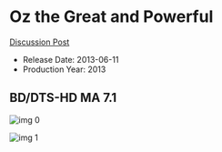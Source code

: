 # Oz the Great and Powerful

[Discussion Post](https://www.avsforum.com/threads/bass-eq-for-filtered-movies.2995212/post-58074366)

* Release Date: 2013-06-11
* Production Year: 2013

## BD/DTS-HD MA 7.1

![img 0](https://i.imgur.com/oVFVYhX.jpg)

![img 1](https://i.imgur.com/vd3QhAS.jpg)

